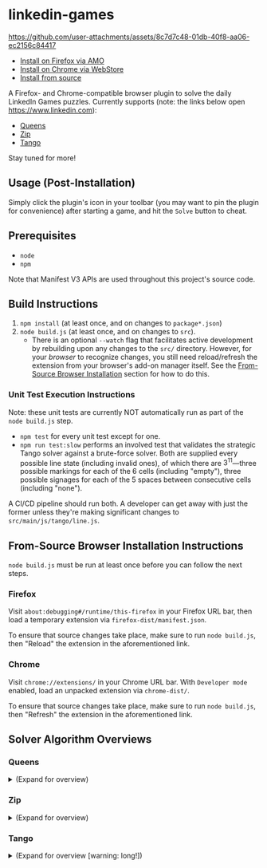 # linkedin-games

https://github.com/user-attachments/assets/8c7d7c48-01db-40f8-aa06-ec2156c84417

- [Install on Firefox via AMO](https://addons.mozilla.org/en-US/firefox/addon/linkedin-games-solver/)
- [Install on Chrome via WebStore](https://chromewebstore.google.com/detail/linkedin-games-solver/ncalomlkpjgkcmfbdikdodindkkngjhp)
- [Install from source](#from-source-browser-installation-instructions)

A Firefox- and Chrome-compatible browser plugin to solve the daily LinkedIn Games puzzles. Currently supports (note: the links below open https://www.linkedin.com):

- [Queens](https://www.linkedin.com/games/queens/)
- [Zip](https://www.linkedin.com/games/zip/)
- [Tango](https://www.linkedin.com/games/tango/)

Stay tuned for more!

## Usage (Post-Installation)

Simply click the plugin's icon in your toolbar (you may want to pin the plugin for convenience) after starting a game, and hit the `Solve` button to cheat.

## Prerequisites

- `node`
- `npm`

Note that Manifest V3 APIs are used throughout this project's source code.

## Build Instructions

1. `npm install` (at least once, and on changes to `package*.json`)
2. `node build.js` (at least once, and on changes to `src`).
    - There is an optional `--watch` flag that facilitates active development by rebuilding upon any changes to the `src/` directory. However, for your _browser_ to recognize changes, you still need reload/refresh the extension from your browser's add-on manager itself. See the [From-Source Browser Installation](#from-source-browser-installation-instructions) section for how to do this.

### Unit Test Execution Instructions

Note: these unit tests are currently NOT automatically run as part of the `node build.js` step.

- `npm test` for every unit test except for one.
- `npm run test:slow` performs an involved test that validates the strategic Tango solver against a brute-force solver.
Both are supplied every possible line state (including invalid ones), of which there are $`3^{11}`$&mdash;three possible markings for each of the 6 cells (including "empty"), three possible signages for each of the 5 spaces between consecutive cells (including "none").

A CI/CD pipeline should run both.
A developer can get away with just the former unless they're making significant changes to `src/main/js/tango/line.js`.

## From-Source Browser Installation Instructions

`node build.js` must be run at least once before you can follow the next steps.

### Firefox

Visit `about:debugging#/runtime/this-firefox` in your Firefox URL bar, then load a temporary extension via `firefox-dist/manifest.json`.

To ensure that source changes take place, make sure to run `node build.js`, then "Reload" the extension in the aforementioned link.

### Chrome

Visit `chrome://extensions/` in your Chrome URL bar. With `Developer mode` enabled, load an unpacked extension via `chrome-dist/`.

To ensure that source changes take place, make sure to run `node build.js`, then "Refresh" the extension in the aforementioned link.

## Solver Algorithm Overviews

### Queens

<details><summary>(Expand for overview)</summary>

The Queens solver uses a comically simple recursive, short-circuiting backtracking algorithm.

```
# Source code sorts by ascending order of cell count, but any order works.
colors := [color1, color2, ..., colorN]
placements := []
backtrack(0, placements)
# By this point, placements contains the desired result.

function backtrack(depth, colors, placements):
  if depth = boardLength:
    return True
  currentColor := colors[depth]
  for cell in currentColor's cells:
    if cell can be marked as a queen:
      mark cell and invalidate row/col/locale
      placements.push(cell)
      shortCircuit := backtrack(depth + 1, placements)
      unmark cell and restore row/col/locale
      if shortCircuit:
        return True
      else:
        placements.pop()
```

Some notes on how we determine queen placement validity:

- With color choice being one-to-one with recursion depth, we do not have to explicitly track color validity.
- The bookkeeping to track row/column validity is trivially handled via boolean array(s) or bitfields.
- For tracking locale validity (i.e. ensuring that all neighboring cells of a placed queen are marked as invalid), notice that row/column validity already handles everything but diagonal neighbors.
Thus, we simply tack on a per-cell counter that identifies how many already-placed queens diagonally touch this cell.
Any counter is at most 2, as in the following example (asterisk identifies a queen):

```
. . . . . . . . .
. . 0 0 0 0 0 . .
. . 1 0 1 0 0 . .
. . 0 * 0 0 0 . .
. . 1 0 2 0 1 . .
. . 0 0 0 * 0 . .
. . 0 0 1 0 1 . .
. . . . . . . . .
```

</details>

### Zip

<details><summary>(Expand for overview)</summary>

The Zip solver uses the exact same baseline algorithm as the one for Queens: explore in a depth-first manner while abiding by all constraints and backtracking as needed, and short-circuit return whenever we achieve the required depth.
There are only two noteworthy mentions here:

- We perform the backtracking iteratively via a loop and a stack, rather than recursively.
- We add a cell degree based *path pruning* strategy atop the *explicit rules* (which are themselves few and really only forbid wall-/boundary-crossing paths, self-crossing paths, and premature numbered cell access); see the doc comments for `ZipGrid#canVisitUp` in [solver.js](./src/main/js/zip/solver.js) for a detailed explanation of the pruning strategy.

</details>

### Tango

<details><summary>(Expand for overview [warning: long!])</summary>

Backtracking trivially solves Tango, too&mdash;but brute-forcing isn't very satisfying, and we've already done it twice.
Given that LinkedIn promises the following:

- Each puzzle has **one right answer** and can be solved via deduction (you should **never have to make a guess**)

, we implement something more elegant.

#### `consolidateLine()`

Though LinkedIn's definition of a "guess" is not formally specified, we'll assume that we have following guarantee:

- **Invariant A:** For any provided puzzle with $`N`$ blank cells, there exists a sequence of moves $`[m_1, m_2, ..., m_N]`$ that solves the puzzle where each $`m_i`$ indicates the finalizing of some blank cell; furthermore, we can confidently make each $`m_i`$ at least as early as every $`m_{j>i}`$.

This at least gets us started toward a guess-free algorithm: iterate over every blank cell, check if we can confidently mark it, do so if we can, and repeat until no blank cells remain.
But this strategy wastes work; in the early stages of solving a puzzle, most blank cells cannot be marked, and we're checking all of them.
Furthermore, it's rather unbounded as to what exactly the "check if we can confidently mark a blank cell" step entails.

It's hard to proceed any further from here without additional assumptions.\*
However, official Tango puzzles seem to always have a stronger guarantee than the one we mentioned:

- **Invariant B:** In addition to Invariant A holding true, every $`m_i`$ can be made at the appropriate time by simply considering either the row or the column that contains it.

_\* Invariant B may always be provably true given Invariant A._
_If this is the case, then Invariant B is just a logical conclusion, not an additional assumption._

_Unfortunately, I lack the mathematical finesse to prove (or disprove) this relationship myself._
_A programmable strategy (albeit an extremely slow one) could be the following:_
- _Let G be a non-contradictory grid that exclusively contains lines such that no moves can be deduced from any one line at a time._
- _Demonstrate that every possible G has multiple solutions._

_We welcome any takers to answering this question!_
_Please let us know what you learn._

If we assume that Invariant B is true, a far more practical strategy becomes possible.

**Observation:** If we treat all "lines" (rows and columns) in a vacuum, a blank cell in a line can be deduced _only if_ there is at least one other cell in the line.

This can be proven via contradiction: a line must have exactly one solution; if a line is blank, then both the intended solution and its complement (i.e. flip every Sun/Moon) will satisfy any equality/inequality constraints and the "no-triply-consecutive" requirement.

**Observation:** If a cell isn't currently solvable, then it definitely remains unsolvable unless either its containing row or its containing column receives an update.

#### Strategic Algorithm

Let's assume that we have a `consolidateLine(line)` method that accepts a line; it marks every cell that can confidently be marked (including cells that can be marked given previous marks made in `consolidateLine`), and it returns the changelist of cells.
The following algorithm provably solves an Invariant B type Tango grid while limiting the number of explored blank cells to only reasonable candidates (note: false positives are still very much possible):

```
lineQueue := [] # duplicate-free queue
for each mark-containing line (markedLine):
  lineQueue.offer(markedLine)

while lineQueue is not empty:
  line := lineQueue.poll()
  newMarkedCells := consolidateLine(line)
  for cell in newMarkedCells:
    perp := orthogonal to line that intersects at cell
    lineQueue.offer(perp)
```

Much better!
But how does one actually implement `consolidateLine`?
Trivially, we perform *line-level* backtracking&mdash;much better than grid-level, but still a bit cheaty when our original goal is to implement a strategic solver.

An alternative is exactly how most humans play the game: check for the presence of situations that yield guaranteed marks, and apply those marks.
Many such patterns are obvious (e.g. two consecutive cells of a mark imply the cell is the other, or one marked cell touching a nonempty sign determines its counterpart).
Some are quite cryptic (one that I have yet to see utilized in an official puzzle is how if the middle two cells of a line are connected by an equals and one border cell is marked, then the other must have the other mark).

The logic in [tango/line.js](./src/main/js/tango/line.js) does this.
It has been [validated against all possible line arrangements alongside a brute-force backtracker](./src/test/js/tango/strategicExhaustiveEquivalence.slowtest.js).

#### Theoretically Optimal Algorithm

Astute readers may notice that if we're going by known patterns anyway, why not just maintain a lookup table of every possible line status that consolidates to nonempty?

There are `22748` incomplete lines such that least one move can be confidently made in the line.
By exploiting symmetry and operating on bits, we could very easily bring the size of the lookup table to dozens of kilobytes, and with some additional optimizations very possibly into single-digit kilobytes.
That's pretty small in some environments, but large enough to be suspicious for a simple browser extension that strives to be lightweight.

We don't necessarily have to throw everything away, however.
It turns out that there are only `1306` line combinations that both could eventually hope to bring about any solution, yet are completely _inconclusive_ in their current state.
A table seeded with these values could supplement our current algorithm to completely prevent enqueuing lines from which we're currently going to learn nothing.
We have chosen not to implement this since the check happens rather quickly anyway, but it does add a noteworthy elegance.

</details>

